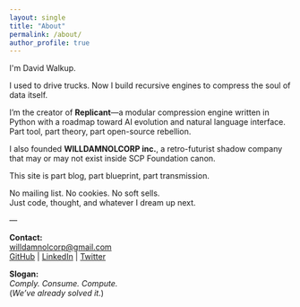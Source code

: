 ```yaml
---
layout: single
title: "About"
permalink: /about/
author_profile: true
---
```


I'm David Walkup.

I used to drive trucks. Now I build recursive engines to compress the soul of data itself.

I’m the creator of **Replicant**—a modular compression engine written in Python with a roadmap toward AI evolution and natural language interface. Part tool, part theory, part open-source rebellion.

I also founded **WILLDAMNOLCORP inc.**, a retro-futurist shadow company that may or may not exist inside SCP Foundation canon.

This site is part blog, part blueprint, part transmission.

No mailing list. No cookies. No soft sells.  
Just code, thought, and whatever I dream up next.

—

**Contact:**  
willdamnolcorp@gmail.com  
[GitHub](https://github.com/whycantibelinus) | [LinkedIn](https://www.linkedin.com/in/david-walkup-184007221) | [Twitter](https://x.com/whycantibelinus)

**Slogan:**  
*Comply. Consume. Compute.*  
(*We’ve already solved it.*)